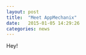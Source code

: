 ```yaml
---
layout: post
title:  "Meet AppMechanix"
date:   2015-01-05 14:29:26
categories: news
---
```


Hey!